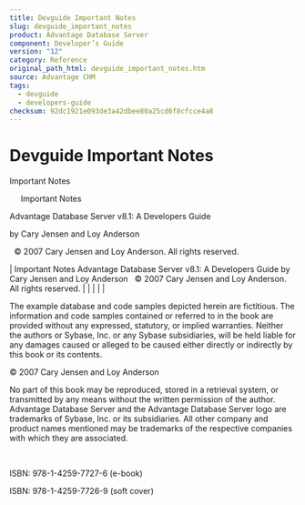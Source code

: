 ```yaml
---
title: Devguide Important Notes
slug: devguide_important_notes
product: Advantage Database Server
component: Developer’s Guide
version: "12"
category: Reference
original_path_html: devguide_important_notes.htm
source: Advantage CHM
tags:
  - devguide
  - developers-guide
checksum: 92dc1921e093de3a42dbee80a25cd6f8cfcce4a8
---
```


# Devguide Important Notes

Important Notes

     Important Notes

Advantage Database Server v8.1: A Developers Guide

by Cary Jensen and Loy Anderson

  © 2007 Cary Jensen and Loy Anderson. All rights reserved.

| Important Notes  Advantage Database Server v8.1: A Developers Guide  by Cary Jensen and Loy Anderson    © 2007 Cary Jensen and Loy Anderson. All rights reserved. |  |  |  |  |

The example database and code samples depicted herein are fictitious. The information and code samples contained or referred to in the book are provided without any expressed, statutory, or implied warranties. Neither the authors or Sybase, Inc. or any Sybase subsidiaries, will be held liable for any damages caused or alleged to be caused either directly or indirectly by this book or its contents.

© 2007 Cary Jensen and Loy Anderson

No part of this book may be reproduced, stored in a retrieval system, or transmitted by any means without the written permission of the author. Advantage Database Server and the Advantage Database Server logo are trademarks of Sybase, Inc. or its subsidiaries. All other company and product names mentioned may be trademarks of the respective companies with which they are associated.

 

ISBN: 978-1-4259-7727-6 (e-book)

ISBN: 978-1-4259-7726-9 (soft cover)
